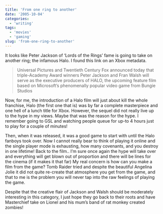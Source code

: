 ```yaml
---
title: 'From one ring to another'
date: '2005-10-04'
categories:
  - 'writing'
tags:
  - 'movies'
  - 'gaming'
slug: 'from-one-ring-to-another'
---
```


It looks like Peter Jackson of ‘Lords of the Rings’ fame is going to take on another ring; the infamous Halo. I found this link on an Xbox metadata.

> Universal Pictures and Twentieth Century Fox announced today that triple-Academy Award winners Peter Jackson and Fran Walsh will serve as the executive producers of HALO, the upcoming feature film based on Microsoft’s phenomenally popular video game from Bungie Studios

Now, for me, the introduction of a Halo film will just about kill the whole franchise, Halo (the first one that is) was by far a complete masterpiece and one hell of a lunch title for Xbox. However, the sequel did not really live up to the hype in my views. Maybe that was the reason for the hype. I remember going to GSL and watching people queue for up-to 4 hours just to play for a couple of minutes!

Then, when it was released, it was a good game to start with until the Halo fanboys took over. Now I cannot really bear to think of playing it online and the single player mode is exhausting, how many covenants, and you destroy in one lifetime! Back to the film.. I’m sure once again the hype will take over and everything will get blown out of proportion and there will be lines for the cinema (if it makes it that far) My real concern is how can you make a film from the game? Tomb Raider tried and despite the beautiful Angelina Jolie it did not quite re-create that atmosphere you get from the game, and that to me is the problem you will never tap into the raw feelings of playing the game.

Despite that the creative flair of Jackson and Walsh should be moderately interesting in this category, I just hope they go back to their roots and have Masterchief take on Lionel and his mum’s band of rat monkey created zombies!
